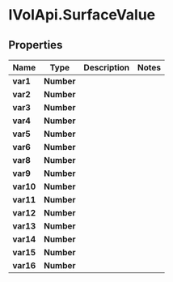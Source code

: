 # IVolApi.SurfaceValue

## Properties
Name | Type | Description | Notes
------------ | ------------- | ------------- | -------------
**var1** | **Number** |  | 
**var2** | **Number** |  | 
**var3** | **Number** |  | 
**var4** | **Number** |  | 
**var5** | **Number** |  | 
**var6** | **Number** |  | 
**var8** | **Number** |  | 
**var9** | **Number** |  | 
**var10** | **Number** |  | 
**var11** | **Number** |  | 
**var12** | **Number** |  | 
**var13** | **Number** |  | 
**var14** | **Number** |  | 
**var15** | **Number** |  | 
**var16** | **Number** |  | 
